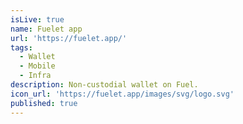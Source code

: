 ```yaml
---
isLive: true
name: Fuelet app
url: 'https://fuelet.app/'
tags:
  - Wallet
  - Mobile
  - Infra
description: Non-custodial wallet on Fuel.
icon_url: 'https://fuelet.app/images/svg/logo.svg'
published: true
---
```

